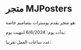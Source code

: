 
# متجر MJPosters
هو متجر يقدم بوسترات بتصاميم خاصة.

بدأت يوم: 6/6/2024
انتهيت يوم:

عدد ساعات العمل تقريبا: 
